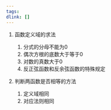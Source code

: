 ```yaml
---
tags: 
dlink: []
---
```

1. 函数定义域的求法
	1. 分式的分母不能为0
	2. 偶次方根的底数大于等于0
	3. 对数的真数大于0
	4. 反正弦函数和反余弦函数的特殊规定


4. 判断两函数是否相等的方法
	1. 定义域相同
	2. 对应法则相同